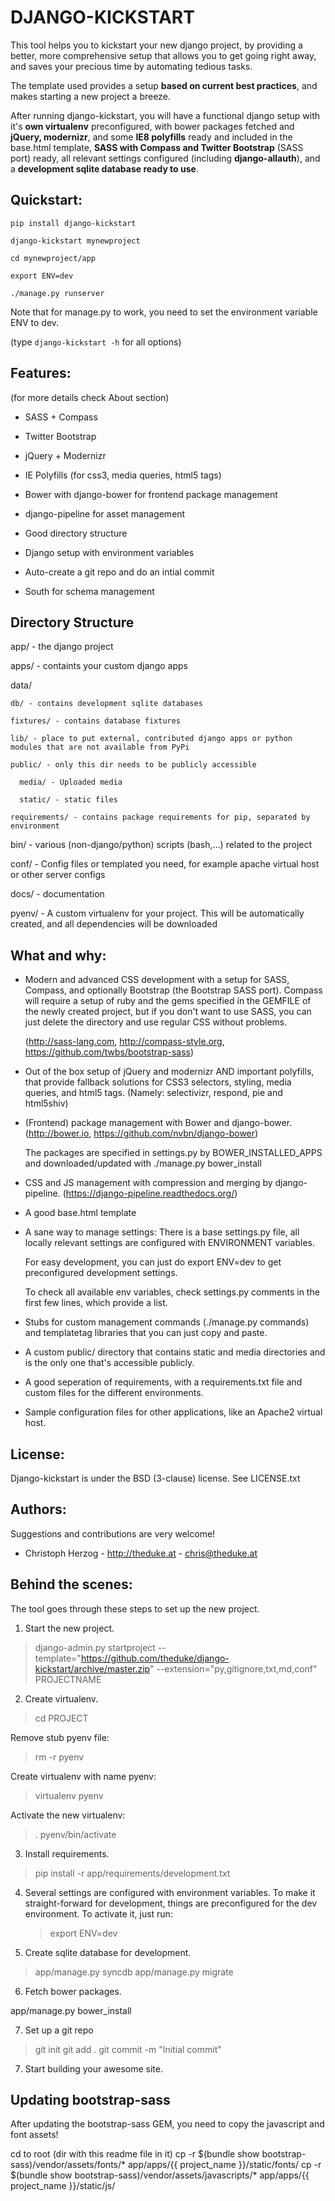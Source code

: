 DJANGO-KICKSTART
================

This tool helps you to kickstart your new django project,
by providing a better, more comprehensive setup that allows you to get
going right away, and saves your precious time by automating tedious tasks.

The template used provides a setup **based on current best practices**, and makes
starting a new project a breeze.

After running django-kickstart, you will have a functional django setup with it's
**own virtualenv** preconfigured, with bower packages fetched and **jQuery, modernizr**,
and some **IE8 polyfills** ready and included in the base.html template,
**SASS with Compass and Twitter Bootstrap** (SASS port) ready,
 all relevant settings configured (including **django-allauth**), and a **development sqlite database ready to use**.


Quickstart:
-----------

`pip install django-kickstart`

`django-kickstart mynewproject`

`cd mynewproject/app`

`export ENV=dev`

`./manage.py runserver`

Note that for manage.py to work, you need to set the environment variable ENV
to dev.

(type `django-kickstart -h` for all options)


Features:
--------

(for more details check About section)

* SASS + Compass
* Twitter Bootstrap
* jQuery + Modernizr
* IE Polyfills (for css3, media queries, html5 tags)

* Bower with django-bower for frontend package management
* django-pipeline for asset management
* Good directory structure
* Django setup with environment variables

* Auto-create a git repo and do an intial commit
* South for schema management


Directory Structure
-------------------

app/ - the django project

  apps/ - containts your custom django apps

  data/

    db/ - contains development sqlite databases

    fixtures/ - contains database fixtures

    lib/ - place to put external, contributed django apps or python modules that are not available from PyPi

    public/ - only this dir needs to be publicly accessible

      media/ - Uploaded media

      static/ - static files

    requirements/ - contains package requirements for pip, separated by environment

bin/ - various (non-django/python) scripts (bash,...) related to the project

conf/ - Config files or templated you need, for example apache virtual host or other server configs

docs/ - documentation

pyenv/ - A custom virtualenv for your project. This will be automatically
         created, and all dependencies will be downloaded


What and why:
-------------

*  Modern and advanced CSS development with a setup for SASS, Compass, and
   optionally Bootstrap (the Bootstrap SASS port).
   Compass will require a setup of ruby and the gems specified in the GEMFILE
   of the newly created project, but if you don't want to use SASS, you
   can just delete the directory and use regular CSS without problems.

   (http://sass-lang.com, http://compass-style.org, https://github.com/twbs/bootstrap-sass)

* Out of the box setup of jQuery and modernizr AND important polyfills,
   that provide fallback solutions for CSS3 selectors, styling, media queries,
   and html5 tags. (Namely: selectivizr, respond, pie and html5shiv)

* (Frontend) package management with Bower and django-bower.
   (http://bower.io, https://github.com/nvbn/django-bower)

   The packages are specified in settings.py by BOWER_INSTALLED_APPS and
   downloaded/updated with ./manage.py bower_install

* CSS and JS management with compression and merging by django-pipeline.
   (https://django-pipeline.readthedocs.org/‎)

* A good base.html template

* A sane way to manage settings:
   There is a base settings.py file, all locally relevant settings are
   configured with ENVIRONMENT variables.

   For easy development, you can just do export ENV=dev to get preconfigured
   development settings.

   To check all available env variables, check settings.py comments in the
   first few lines, which provide a list.

* Stubs for custom management commands (./manage.py commands) and
   templatetag libraries that you can just copy and paste.

* A custom public/ directory that contains static and media directories and is
   the only one that's accessible publicly.

* A good seperation of requirements, with a requirements.txt file and
   custom files for the different environments.

* Sample configuration files for other applications, like an Apache2 virtual
   host.


License:
--------

Django-kickstart is under the BSD (3-clause) license.
See LICENSE.txt


Authors:
--------

Suggestions and contributions are very welcome!

* Christoph Herzog - http://theduke.at - chris@theduke.at


Behind the scenes:
------------------

The tool goes through these steps to set up the new project.

1. Start the new project.

> django-admin.py startproject --template="https://github.com/theduke/django-kickstart/archive/master.zip" --extension="py,gitignore,txt,md,conf" PROJECTNAME

2. Create virtualenv.

> cd PROJECT

Remove stub pyenv file:
> rm -r pyenv

Create virtualenv with name pyenv:
> virtualenv pyenv

Activate the new virtualenv:
> . pyenv/bin/activate

3. Install requirements.

> pip install -r app/requirements/development.txt

4. Several settings are configured with environment variables.
   To make it straight-forward for development, things are preconfigured
   for the dev environment. To activate it, just run:

   > export ENV=dev


5. Create sqlite database for development.

> app/manage.py syncdb
> app/manage.py migrate

6. Fetch bower packages.

app/manage.py bower_install

7. Set up a git repo

> git init
> git add .
> git commit -m "Initial commit"

7. Start building your awesome site.


Updating bootstrap-sass
-----------------------

After updating the bootstrap-sass GEM, you need to copy the
javascript and font assets!

cd to root (dir with this readme file in it)
cp -r $(bundle show bootstrap-sass)/vendor/assets/fonts/* app/apps/{{ project_name }}/static/fonts/
cp -r $(bundle show bootstrap-sass)/vendor/assets/javascripts/* app/apps/{{ project_name }}/static/js/
